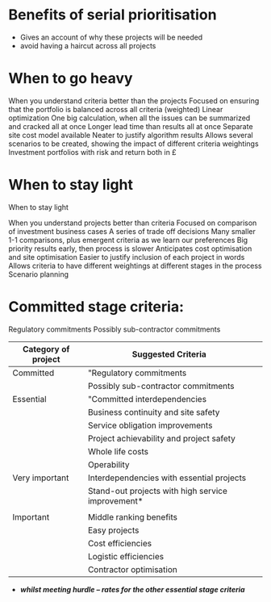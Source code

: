 # Benefits of serial prioritisation

- Gives an account of why these projects will be needed
- avoid having a haircut across all projects

# When to go heavy

When you understand criteria better than the projects
Focused on ensuring that the portfolio is balanced across all criteria (weighted)
Linear optimization
One big calculation, when all the issues can be summarized and cracked all at once
Longer lead time than results all at once
Separate site cost model available
Neater to justify algorithm results
Allows several scenarios to be created, showing the impact of different criteria weightings
Investment portfolios with risk and return both in £

# When to stay light
When to stay light

When you understand projects better than criteria
Focused on comparison of investment business cases
A series of trade off decisions
Many smaller 1-1 comparisons, plus emergent criteria as we learn our preferences
Big priority results early, then process is slower
Anticipates cost optimisation and site optimisation
Easier to justify inclusion of each project in words
Allows criteria to have different weightings at different stages in the process
Scenario planning 

# Committed stage criteria:

Regulatory commitments
Possibly sub-contractor commitments

| Category of project | Suggested Criteria                                                                                                     |   |
| ------------------- | ---------------------------------------------------------------------------------------------------------------------- | - |
| Committed           | "Regulatory commitments                                                                                                |   |
|                     | Possibly sub-contractor commitments                                                                                                                                                                                                         |   |
| Essential           | "Committed interdependencies                                                                                           |   |
|                     | Business continuity and site safety                                                                                    |   |
|                     | Service obligation improvements                                                                                        |   |
|                     | Project achievability and project safety                                                                               |   |
|                     | Whole life costs                                                                                                       |   |
|                     | Operability                                                                                                           |   |
| Very important      | Interdependencies with essential projects                                                                          |   |
|                     | Stand-out projects with high service improvement* |   |
|                     |                                                                                                                      |   |
| Important           |Middle ranking benefits                                                                                               |   |
|                     | Easy projects                                                                                                          |   |
|                     | Cost efficiencies                                                                                                      |   |
|                     | Logistic efficiencies                                                                                                  |   |
|                     | Contractor optimisation                                                                                                |   |                                                                                                                     
* ***whilst meeting hurdle – rates for the other essential stage criteria***
